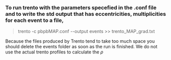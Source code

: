 ### To run trento with the parameters specefied in the .conf file and to write the std output that has eccentricities, multiplicities for each event to a file,
> trento -c pbpbMAP.conf --output events >> trento_MAP_grad.txt

Because the files produced by Trento tend to take too much space you should delete the events folder as soon as the run is finished. We do not use the actual trento profiles to calculate the $\rho$
